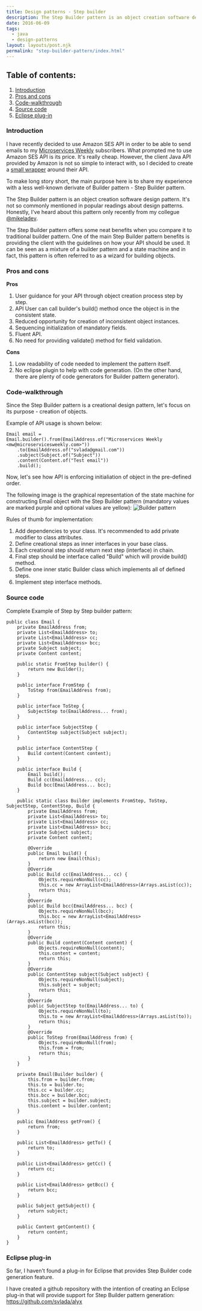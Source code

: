 ```yaml
---
title: Design patterns - Step builder
description: The Step Builder pattern is an object creation software design pattern.
date: 2016-06-09
tags:
  - java
  - design-patterns
layout: layouts/post.njk
permalink: "step-builder-pattern/index.html"
---
```


## Table of contents:
1. <a title="Introduction: Step builder pattern" href="#introduction">Introduction</a>
2. <a title="Pros and cons about step builder pattern" href="#step-builder-pattern-pros-and-cons">Pros and cons</a>
3. <a title="Code walkthrough" href="#code-walkthrough">Code-walkthrough</a>
4. <a title="Source code" href="#source-code">Source code</a>
5. <a title="Eclipse plug-in" href="#eclipse-plugin">Eclipse plug-in</a>

### <a name="introduction" id="introduction">Introduction</a>
I have recently decided to use Amazon SES API in order to be able to send emails to my [Microservices Weekly](http://microservicesweekly.com) subscribers. What prompted me to use Amazon SES API is its price. It's really cheap. However, the client Java API provided by Amazon is not so simple to interact with, so I decided to create a [small wrapper](https://github.com/svlada/ziggy) around their API.

To make long story short, the main purpose here is to share my experience with a less well-known derivate of Builder pattern - Step Builder pattern.

The Step Builder pattern is an object creation software design pattern. It's not so commonly mentioned in popular readings about design patterns. Honestly, I've heard about this pattern only recently from my collegue [@mikeladev](https://twitter.com/mikeladev).

The Step Builder pattern offers some neat benefits when you compare it to traditional builder pattern. One of the main Step Builder pattern benefits is providing the client with the guidelines on how your API should be used. It can be seen as a mixture of a builder pattern and a state machine and in fact, this pattern is often referred to as a wizard for building objects. 

### <a name="step-builder-pattern-pros-and-cons" id="step-builder-pattern-pros-and-cons">Pros and cons</a>

**Pros**

1. User guidance for your API through object creation process step by step.
2. API User can call builder's build() method once the object is in the consistent state.
3. Reduced opportunity for creation of inconsistent object instances.
4. Sequencing initialization of mandatory fields.
5. Fluent API.
6. No need for providing validate() method for field validation.

**Cons**

1. Low readability of code needed to implement the pattern itself.
2. No eclipse plugin to help with code generation. (On the other hand, there are plenty of code generators for Builder pattern generator).

### <a name="code-walkthrough" id="code-walkthrough">Code-walkthrough</a>
Since the Step Builder pattern is a creational design pattern, let's focus on its purpose - creation of objects.

Example of API usage is shown below:

```
Email email = 
Email.builder().from(EmailAddress.of("Microservices Weekly <mw@microservicesweekly.com>"))
	.to(EmailAddress.of("svlada@gmail.com"))
	.subject(Subject.of("Subject"))
	.content(Content.of("Test email"))
	.build();
```

Now, let's see how API is enforcing initialiation of object in the pre-defined order.

The following image is the graphical representation of the state machine for constructing Email object with the Step Builder pattern (mandatory values are marked purple and optional values are yellow):
![Builder pattern](/img/step-builder/step-builder.png)

Rules of thumb for implementation:

1. Add dependencies to your class. It's recommended to add private modifier to class attributes.
2. Define creational steps as inner interfaces in your base class. 
3. Each creational step should return next step (interface) in chain.
4. Final step should be interface called "Build" which will provide build() method.
5. Define one inner static Builder class which implements all of defined steps.
6. Implement step interface methods.

### <a name="source-code" id="source-code">Source code</a>
Complete Example of Step by Step builder pattern:

```
public class Email {
	private EmailAddress from;
	private List<EmailAddress> to;
	private List<EmailAddress> cc;
	private List<EmailAddress> bcc;
	private Subject subject;
	private Content content;
	
	public static FromStep builder() {
		return new Builder();
	}

	public interface FromStep {
		ToStep from(EmailAddress from);
	}
	
	public interface ToStep {
		SubjectStep to(EmailAddress... from);
	}
	
	public interface SubjectStep {
		ContentStep subject(Subject subject);
	}
	
	public interface ContentStep {
		Build content(Content content);
	}
	
	public interface Build {
		Email build();
		Build cc(EmailAddress... cc);
		Build bcc(EmailAddress... bcc);
	}
	
	public static class Builder implements FromStep, ToStep, SubjectStep, ContentStep, Build {
		private EmailAddress from;
		private List<EmailAddress> to;
		private List<EmailAddress> cc;
		private List<EmailAddress> bcc;
		private Subject subject;
		private Content content;
		
		@Override
		public Email build() {
			return new Email(this);
		}
		@Override
		public Build cc(EmailAddress... cc) {
			Objects.requireNonNull(cc);
			this.cc = new ArrayList<EmailAddress>(Arrays.asList(cc));
			return this;
		}
		@Override
		public Build bcc(EmailAddress... bcc) {
			Objects.requireNonNull(bcc);
			this.bcc = new ArrayList<EmailAddress>(Arrays.asList(bcc));
			return this;
		}
		@Override
		public Build content(Content content) {
			Objects.requireNonNull(content);
			this.content = content;
			return this;
		}
		@Override
		public ContentStep subject(Subject subject) {
			Objects.requireNonNull(subject);
			this.subject = subject;
			return this;
		}
		@Override
		public SubjectStep to(EmailAddress... to) {
			Objects.requireNonNull(to);
			this.to = new ArrayList<EmailAddress>(Arrays.asList(to));
			return this;
		}
		@Override
		public ToStep from(EmailAddress from) {
			Objects.requireNonNull(from);
			this.from = from;
			return this;
		}
	}

	private Email(Builder builder) {
		this.from = builder.from;
		this.to = builder.to;
		this.cc = builder.cc;
		this.bcc = builder.bcc;
		this.subject = builder.subject;
		this.content = builder.content;
	}

	public EmailAddress getFrom() {
		return from;
	}

	public List<EmailAddress> getTo() {
		return to;
	}

	public List<EmailAddress> getCc() {
		return cc;
	}

	public List<EmailAddress> getBcc() {
		return bcc;
	}

	public Subject getSubject() {
		return subject;
	}

	public Content getContent() {
		return content;
	}
}
```

### <a name="eclipse-plugin" id="eclipse-plugin">Eclipse plug-in</a>

So far, I haven't found a plug-in for Eclipse that provides Step Builder code generation feature.

I have created a github repository with the intention of creating an Eclipse plug-in that will provide support for Step Builder pattern generation: https://github.com/svlada/alyx
